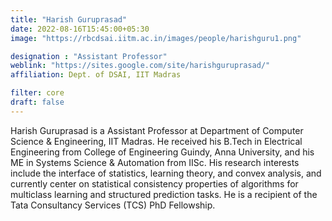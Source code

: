 ```yaml
---
title: "Harish Guruprasad"
date: 2022-08-16T15:45:00+05:30
image: "https://rbcdsai.iitm.ac.in/images/people/harishguru1.png"

designation : "Assistant Professor"
weblink: "https://sites.google.com/site/harishguruprasad/"
affiliation: Dept. of DSAI, IIT Madras

filter: core
draft: false
---
```


Harish Guruprasad is a Assistant Professor at Department of Computer Science & Engineering, IIT Madras. He received his B.Tech in Electrical Engineering from College of Engineering Guindy, Anna University, and his ME in Systems Science & Automation from IISc. His research interests include the interface of statistics, learning theory, and convex analysis, and currently center on statistical consistency properties of algorithms for multiclass learning and structured prediction tasks. He is a recipient of the Tata Consultancy Services (TCS) PhD Fellowship.